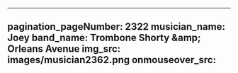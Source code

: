 ------
pagination_pageNumber: 2322
musician_name: Joey
band_name: Trombone Shorty &amp;amp; Orleans Avenue
img_src: images/musician2362.png
onmouseover_src: 
------